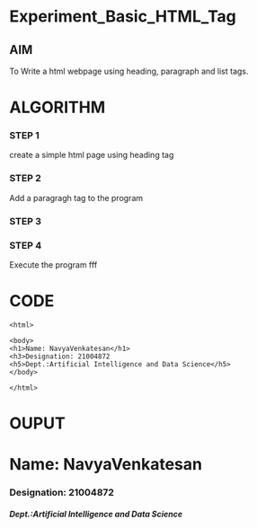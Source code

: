 # Experiment_Basic_HTML_Tag

## AIM
To Write a html webpage using heading, paragraph and list tags.

# ALGORITHM
### STEP 1
create a simple html page using heading tag
### STEP 2
Add a paragragh tag to the program
### STEP 3

### STEP 4
Execute the program fff

# CODE
~~~<!DOCTYPE html>
<html>

<body>
<h1>Name: NavyaVenkatesan</h1>
<h3>Designation: 21004872
<h5>Dept.:Artificial Intelligence and Data Science</h5>
</body>

</html>
~~~
# OUPUT
<html>
<body>
<h1>Name: NavyaVenkatesan</h1>
<h3>Designation: 21004872 
<h5>Dept.:Artificial Intelligence and Data Science</h5>
</body>
</html>
